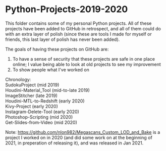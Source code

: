 # Python-Projects-2019-2020
This folder contains some of my personal Python projects. All of these projects have been added to GitHub in retrospect, and all of them could do with an extra layer of polish (since these are tools I made for myself or friends, this last layer of polish has never been added).

The goals of having these projects on GitHub are:
  1) To have a sense of security that these projects are safe in one place online; I value being able to look at old projects to see my improvement
  3) To show people what I've worked on
  
Chronology:  
  SudokuProject (mid 2019)  
  Houdini-Material_Tool (mid-to-late 2019)  
  ImageStitcher (late 2019)  
  Houdini-MTL-to-Redshift (early 2020)  
  Kivy-Project (early 2020)  
  Instagram-Delete-Tool (early 2020)  
  Photoshop-Scripting (mid 2020)  
  Get-Slides-from-Video (mid 2020)  

Note: https://github.com/nlon982/Megascans_Custom_LOD_and_Bake is a project I worked on in 2020 (and did some work on at the beginning of 2021, in preperation of releasing it), and was released in Jan 2021.
